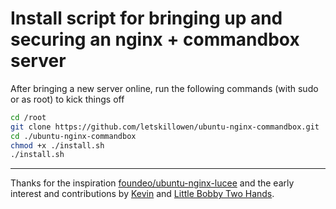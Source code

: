 # Install script for bringing up and securing an nginx + commandbox server

After bringing a new server online, run the following commands (with sudo or as root) to kick things off

```bash
cd /root
git clone https://github.com/letskillowen/ubuntu-nginx-commandbox.git
cd ./ubuntu-nginx-commandbox
chmod +x ./install.sh
./install.sh
```

---
Thanks for the inspiration [foundeo/ubuntu-nginx-lucee](https://github.com/foundeo/ubuntu-nginx-lucee) and the early interest and contributions by [Kevin](https://github.com/websolete) and [Little Bobby Two Hands](https://github.com/bhartsfield).
